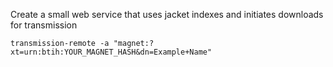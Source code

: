 Create a small web service that uses jacket indexes and initiates downloads for transmission

```
transmission-remote -a "magnet:?xt=urn:btih:YOUR_MAGNET_HASH&dn=Example+Name"
```
